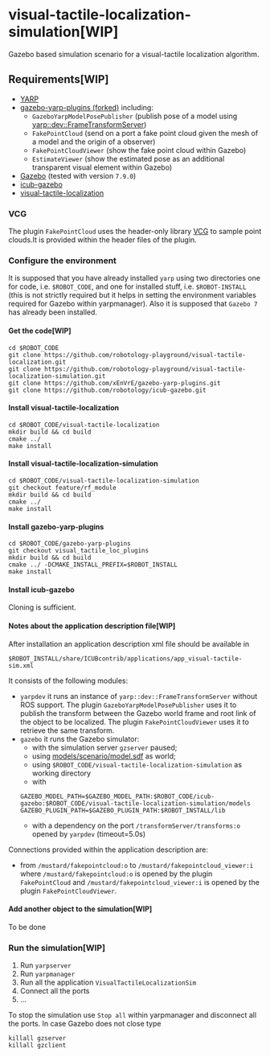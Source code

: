 # visual-tactile-localization-simulation[WIP]
Gazebo based simulation scenario for a visual-tactile localization algorithm.

## Requirements[WIP]
- [YARP](http://www.yarp.it/)
- [gazebo-yarp-plugins (forked)](https://github.com/xEnVrE/gazebo-yarp-plugins/) including:
  - `GazeboYarpModelPosePublisher` (publish pose of a model using [yarp::dev::FrameTransformServer](http://www.yarp.it/classyarp_1_1dev_1_1FrameTransformServer.html))
  - `FakePointCloud` (send on a port a fake point cloud given the mesh of a model and the origin of a observer)
  - `FakePointCloudViewer` (show the fake point cloud within Gazebo)
  - `EstimateViewer` (show the estimated pose as an additional transparent visual element within Gazebo)
- [Gazebo](http://gazebosim.org/) (tested with version `7.9.0`)
- [icub-gazebo](https://github.com/robotology/icub-gazebo/)
- [visual-tactile-localization](https://github.com/robotology-playground/visual-tactile-localization)

### VCG
The plugin `FakePointCloud` uses the header-only library [VCG](http://vcg.isti.cnr.it/vcglib/) to sample point clouds.It is provided within the header files of the plugin.

### Configure the environment
It is supposed that you have already installed `yarp` using two directories one for code, i.e. `$ROBOT_CODE`, and one for installed stuff, i.e. `$ROBOT-INSTALL` (this is not strictly required but it helps in setting the environment variables required for Gazebo within yarpmanager). Also it is supposed that `Gazebo 7` has already been installed.

#### Get the code[WIP]
```
cd $ROBOT_CODE
git clone https://github.com/robotology-playground/visual-tactile-localization.git
git clone https://github.com/robotology-playground/visual-tactile-localization-simulation.git
git clone https://github.com/xEnVrE/gazebo-yarp-plugins.git
git clone https://github.com/robotology/icub-gazebo.git
```
#### Install visual-tactile-localization
```
cd $ROBOT_CODE/visual-tactile-localization
mkdir build && cd build
cmake ../
make install
```

#### Install visual-tactile-localization-simulation
```
cd $ROBOT_CODE/visual-tactile-localization-simulation
git checkout feature/rf_module
mkdir build && cd build
cmake ../
make install
```

#### Install gazebo-yarp-plugins
```
cd $ROBOT_CODE/gazebo-yarp-plugins
git checkout visual_tactile_loc_plugins
mkdir build && cd build
cmake ../ -DCMAKE_INSTALL_PREFIX=$ROBOT_INSTALL
make install
```

#### Install icub-gazebo
Cloning is sufficient.

#### Notes about the application description file[WIP]
After installation an application description xml file should be available in 
```
$ROBOT_INSTALL/share/ICUBcontrib/applications/app_visual-tactile-sim.xml
```
It consists of the following modules:
- `yarpdev` it runs an instance of `yarp::dev::FrameTransformServer` without ROS support. The plugin `GazeboYarpModelPosePublisher` uses it to publish the transform between the Gazebo world frame and root link of the object to be localized. The plugin `FakePointCloudViewer` uses it to retrieve the same transform.
- `gazebo` it runs the Gazebo simulator:
  - with the simulation server `gzserver` paused;
  - using [models/scenario/model.sdf](models/scenario/model.sdf) as world; 
  - using `$ROBOT_CODE/visual-tactile-localization-simulation` as working directory
  - with
  ```
  GAZEBO_MODEL_PATH=$GAZEBO_MODEL_PATH:$ROBOT_CODE/icub-gazebo:$ROBOT_CODE/visual-tactile-localization-simulation/models
  GAZEBO_PLUGIN_PATH=$GAZEBO_PLUGIN_PATH:$ROBOT_INSTALL/lib
  ```
  - with a dependency on the port `/transformServer/transforms:o` opened by `yarpdev` (timeout=5.0s)
  
Connections provided within the application description are:
- from `/mustard/fakepointcloud:o` to `/mustard/fakepointcloud_viewer:i` where `/mustard/fakepointcloud:o` is opened by the plugin `FakePointCloud` and `/mustard/fakepointcloud_viewer:i` is opened by the plugin `FakePointCloudViewer`.

#### Add another object to the simulation[WIP]
To be done

### Run the simulation[WIP]
1. Run `yarpserver`
2. Run `yarpmanager`
3. Run all the application `VisualTactileLocalizationSim`
4. Connect all the ports
5. ...

To stop the simulation use `Stop all` within yarpmanager and disconnect all the ports. In case Gazebo does not close type
```
killall gzserver
killall gzclient
```
